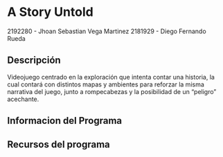 # A Story Untold

2192280 - Jhoan Sebastian Vega Martinez 
2181929 - Diego Fernando Rueda


  

## Descripción
Videojuego centrado en la exploración que intenta contar una historia, la cual contará con distintos mapas y ambientes para reforzar la misma narrativa del juego, junto a rompecabezas y la posibilidad de un “peligro” acechante.

## Informacion del Programa
 
 


## Recursos del programa



